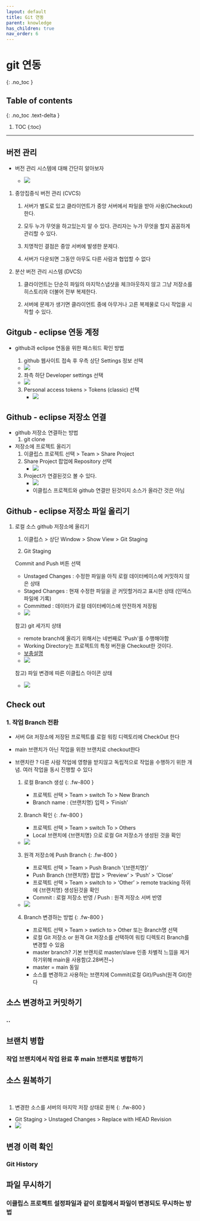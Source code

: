 ```yaml
---
layout: default
title: Git 연동
parent: knowledge
has_children: true
nav_order: 6
---
```


# git 연동
{: .no_toc }

## Table of contents
{: .no_toc .text-delta }

1. TOC
{:toc}

---
## 버전 관리
- 버전 관리 시스템에 대해 간단히 알아보자

    *   ![](./images/git/9.png)
    
1. 중앙집중식 버전 관리 (CVCS)

    1) 서버가 별도로 있고 클라이언트가 중앙 서버에서 파일을 받아 사용(Checkout)한다.
    
    2) 모두 누가 무엇을 하고있는지 알 수 있다. 관리자는 누가 무엇을 할지 꼼꼼하게 관리할 수 있다. 
    
    3) 치명적인 결점은 중앙 서버에 발생한 문제다.
    
    4) 서버가 다운되면 그동안 아무도 다른 사람과 협업할 수 없다

2. 분산 버전 관리 시스템 (DVCS) 

    1) 클라이언트는 단순히 파일의 마지막스냅샷을 체크아웃하지 않고 그냥 저장소를 히스토리와 더불어 전부 복제한다.
    
    2) 서버에 문제가 생기면 클라이언트 중에 아무거나 고른 복제물로 다시 작업을 시작할 수 있다.


## Gitgub - eclipse 연동 계정

- github과 eclipse 연동을 위한 패스워드 확인 방법

  1. github 웹사이트 접속 후 우측 상단 Settings 정보 선택
    *   ![](./images/git/1.png)
  
  2. 좌측 하단 Developer settings 선택
    *   ![](./images/git/2.png)
  	
  3. Personal access tokens > Tokens (classic) 선택
  	 *    ![](./images/git/3.png)
  
  
## Github - eclipse 저장소 연결
- github 저장소 연결하는 방법
  1. git clone
- 저장소에 프로젝트 올리기
  1. 이클립스 프로젝트 선택 > Team > Share Project
  2. Share Project 팝업에 Repository 선택
      *   ![](./images/git/4.png)
  3. Project가 연결된것으 볼 수 있다.
      *   ![](./images/git/5.png)
      - 이클립스 프로젝트와 github 연결만 된것이지 소스가 올라간 것은 아님
      
## Github - eclipse 저장소 파일 올리기
  1. 로컬 소스 github 저장소에 올리기 
  
     1) 이클립스 > 상단 Window > Show View > Git Staging 
     
     2) Git Staging
        
      Commit and Push 버튼 선택 
      
     	- Unstaged Changes : 수정한 파일을 아직 로컬 데이터베이스에 커밋하지 않은 상태
     	- Staged Changes   : 현재 수정한 파일을 곧 커밋할거라고 표시한 상태 (인덱스 파일에 기록)
     	- Committed        : 데이터가 로컬 데이터베이스에 안전하게 저장됨
     
      *   ![](./images/git/7.png)
      
     참고) git 세가지 상태
      + remote branch에 올리기 위해서는 네번째로 'Push'를 수행해야함
      + Working Directory는 프로젝트의 특정 버전을 Checkout한 것이다.
      + [보충설명](https://code-lab1.tistory.com/252)
      
      *   ![](./images/git/6.png)
      
     참고) 파일 변경에 따른 이클립스 아이콘 상태
      
      *   ![](./images/git/8.png)
     
      
## Check out
<h3>1. 작업 Branch 전환</h3>
  
* 서버 Git 저장소에 저장된 프로젝트를 로컬 워킹 디렉토리에 CheckOut 한다
* main 브랜치가 아닌 작업을 위한 브랜치로 checkout한다
* 브랜치란 ? 다른 사람 작업에 영향을 받지않고 독립적으로 작업을 수행하기 위한 개념. 여러 작업을 동시 진행할 수 있다


	1) 로컬 Branch 생성
	{: .fw-800 }

		* 프로젝트 선택 > Team > switch To > New Branch
		* Branch name : {브랜치명} 입력 > ‘Finish’


	2) Branch 확인
	{: .fw-800 }
   
		* 프로젝트 선택 > Team > switch To > Others
		* Local 브랜치에 {브랜치명} 으로 로컬 Git 저장소가 생성된 것을 확인

	*   ![](./images/git/10.png)
   	
	3) 원격 저장소에 Push Branch
	{: .fw-800 }
	
		* 프로젝트 선택 > Team > Push Branch ‘{브랜치명}’
		* Push Branch {브랜치명} 팝업 > ‘Preview’ > ‘Push’ > ‘Close’
		* 프로젝트 선택 > Team > switch to > ‘Other’ > remote tracking 하위에 
     {브랜치명} 생성된것을 확인
		* Commit : 로컬 저장소 반영 / Push : 원격 저장소 서버 반영
		
	*   ![](./images/git/11.png)
      
   	
	4) Branch 변경하는 방법
	{: .fw-800 }

		* 프로젝트 선택 > Team > swtich to > Other 또는 Branch명 선택
		* 로컬 Git 저장소 or 원격 Git 저장소를 선택하여 워킹 디렉토리 Branch를 변경할 수 있음
		* master branch? 기본 브랜치로 master/slave 인종 차별적 느낌을 제거하기위해 main을 사용함(2.28버전~)
		* master = main 동일
		* 소스를 변경하고 사용하는 브랜치에 Commit(로컬 Git)/Push(원격 Git)한다
		
## 소스 변경하고 커밋하기
<h3>..</h3>

## 브랜치 병합
<h3>작업 브랜치에서 작업 완료 후 main 브랜치로 병합하기</h3>

## 소스 원복하기
<br/>

1) 변경한 소스를 서버의 마지막 저장 상태로 원복
{: .fw-800 }

 -  Git Staging > Unstaged Changes > Replace with HEAD Revision
 - ![](./images/git/12.png)
	
## 변경 이력 확인
<h3>Git History</h3>
	
## 파일 무시하기
<h3>이클립스 프로젝트 설정파일과 같이 로컬에서 파일이 변경되도 무시하는 방법</h3>